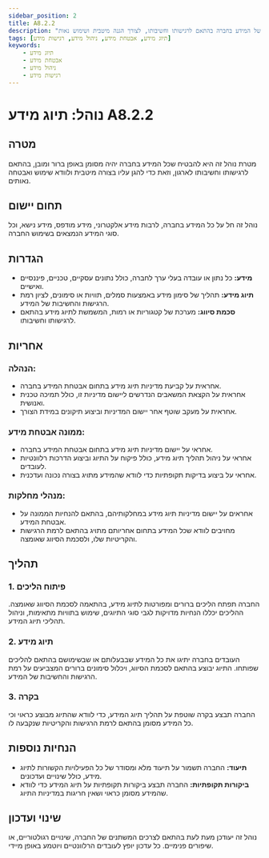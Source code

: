 ```yaml
---
sidebar_position: 2
title: A8.2.2
description: "נוהל תיוג מידע להבטחת סימון ברור ומובן של המידע בחברה בהתאם לרגישותו וחשיבותו, לצורך הגנה מיטבית ושימוש נאות."
tags: [תיוג מידע, אבטחת מידע, ניהול מידע, רגישות מידע]
keywords:
    - תיוג מידע
    - אבטחת מידע
    - ניהול מידע
    - רגישות מידע
---
```


# נוהל: תיוג מידע A8.2.2

## מטרה
מטרת נוהל זה היא להבטיח שכל המידע בחברה יהיה מסומן באופן ברור ומובן, בהתאם לרגישותו וחשיבותו לארגון, וזאת כדי להגן עליו בצורה מיטבית ולוודא שימוש ואבטחה נאותים.

## תחום יישום
נוהל זה חל על כל המידע בחברה, לרבות מידע אלקטרוני, מידע מודפס, מידע נישא, וכל סוגי המידע הנמצאים בשימוש החברה.

## הגדרות
- **מידע:** כל נתון או עובדה בעלי ערך לחברה, כולל נתונים עסקיים, טכניים, פיננסיים ואישיים.
- **תיוג מידע:** תהליך של סימון מידע באמצעות סמלים, תוויות או סימונים, לציון רמת הרגישות והחשיבות של המידע.
- **סכמת סיווג:** מערכת של קטגוריות או רמות, המשמשת לתיוג מידע בהתאם לרגישותו וחשיבותו.

## אחריות
### הנהלה:
- אחראית על קביעת מדיניות תיוג מידע בתחום אבטחת המידע בחברה.
- אחראית על הקצאת המשאבים הנדרשים ליישום מדיניות זו, כולל תמיכה טכנית ואנושית.
- אחראית על מעקב שוטף אחר יישום המדיניות וביצוע תיקונים במידת הצורך.

### ממונה אבטחת מידע:
- אחראי על יישום מדיניות תיוג מידע בתחום אבטחת המידע בחברה.
- אחראי על ניהול תהליך תיוג מידע, כולל פיקוח על התיוג וביצוע הדרכות רלוונטיות לעובדים.
- אחראי על ביצוע בדיקות תקופתיות כדי לוודא שהמידע מתויג בצורה נכונה ועדכנית.

### מנהלי מחלקות:
- אחראים על יישום מדיניות תיוג מידע במחלקותיהם, בהתאם להנחיות הממונה על אבטחת המידע.
- מחויבים לוודא שכל המידע בתחום אחריותם מתויג בהתאם לרמת הרגישות והקריטיות שלו, ולסכמת הסיווג שאומצה.

## תהליך
### 1. פיתוח הליכים
החברה תפתח הליכים ברורים ומפורטות לתיוג מידע, בהתאמה לסכמת הסיווג שאומצה. ההליכים יכללו הנחיות מדויקות לגבי סוגי התיוגים, שימוש בתוויות מתאימות, וניהול תהליכי תיוג המידע.

### 2. תיוג מידע
העובדים בחברה יתיגו את כל המידע שבבעלותם או שבשימושם בהתאם להליכים שפותחו. התיוג יבוצע בהתאם לסכמת הסיווג, ויכלול סימונים ברורים המצביעים על רמת הרגישות והחשיבות של המידע.

### 3. בקרה
החברה תבצע בקרה שוטפת על תהליך תיוג המידע, כדי לוודא שהתיוג מבוצע כראוי וכי כל המידע מסומן בהתאם לרמת הרגישות והקריטיות שנקבעה לו.

## הנחיות נוספות
- **תיעוד:** החברה תשמור על תיעוד מלא ומסודר של כל הפעילויות הקשורות לתיוג מידע, כולל שינויים ועדכונים.
- **ביקורות תקופתיות:** החברה תבצע ביקורות תקופתיות על תיוג המידע כדי לוודא שהמידע מסומן כראוי ושאין חריגות במדיניות התיוג.

## שינוי ועדכון
נוהל זה יעודכן מעת לעת בהתאם לצרכים המשתנים של החברה, שינויים רגולטוריים, או שיפורים פנימיים. כל עדכון יופץ לעובדים הרלוונטיים ויוטמע באופן מיידי.